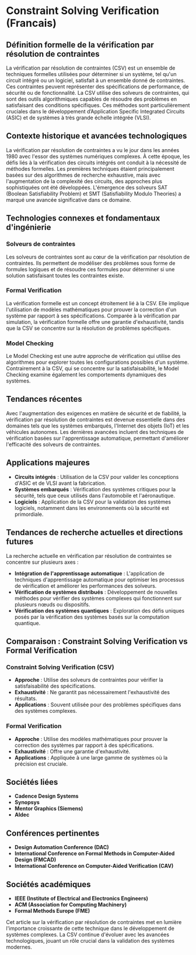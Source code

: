 # Constraint Solving Verification (Francais)

## Définition formelle de la vérification par résolution de contraintes

La vérification par résolution de contraintes (CSV) est un ensemble de techniques formelles utilisées pour déterminer si un système, tel qu'un circuit intégré ou un logiciel, satisfait à un ensemble donné de contraintes. Ces contraintes peuvent représenter des spécifications de performance, de sécurité ou de fonctionnalité. La CSV utilise des solveurs de contraintes, qui sont des outils algorithmiques capables de résoudre des problèmes en satisfaisant des conditions spécifiques. Ces méthodes sont particulièrement cruciales dans le développement d’Application Specific Integrated Circuits (ASIC) et de systèmes à très grande échelle intégrée (VLSI).

## Contexte historique et avancées technologiques

La vérification par résolution de contraintes a vu le jour dans les années 1980 avec l'essor des systèmes numériques complexes. À cette époque, les défis liés à la vérification des circuits intégrés ont conduit à la nécessité de méthodes formelles. Les premières techniques étaient principalement basées sur des algorithmes de recherche exhaustive, mais avec l'augmentation de la complexité des circuits, des approches plus sophistiquées ont été développées. L'émergence des solveurs SAT (Boolean Satisfiability Problem) et SMT (Satisfiability Modulo Theories) a marqué une avancée significative dans ce domaine.

## Technologies connexes et fondamentaux d'ingénierie

### Solveurs de contraintes

Les solveurs de contraintes sont au cœur de la vérification par résolution de contraintes. Ils permettent de modéliser des problèmes sous forme de formules logiques et de résoudre ces formules pour déterminer si une solution satisfaisant toutes les contraintes existe.

### Formal Verification

La vérification formelle est un concept étroitement lié à la CSV. Elle implique l'utilisation de modèles mathématiques pour prouver la correction d'un système par rapport à ses spécifications. Comparée à la vérification par simulation, la vérification formelle offre une garantie d'exhaustivité, tandis que la CSV se concentre sur la résolution de problèmes spécifiques.

### Model Checking

Le Model Checking est une autre approche de vérification qui utilise des algorithmes pour explorer toutes les configurations possibles d'un système. Contrairement à la CSV, qui se concentre sur la satisfaisabilité, le Model Checking examine également les comportements dynamiques des systèmes.

## Tendances récentes

Avec l'augmentation des exigences en matière de sécurité et de fiabilité, la vérification par résolution de contraintes est devenue essentielle dans des domaines tels que les systèmes embarqués, l'Internet des objets (IoT) et les véhicules autonomes. Les dernières avancées incluent des techniques de vérification basées sur l'apprentissage automatique, permettant d'améliorer l'efficacité des solveurs de contraintes.

## Applications majeures

- **Circuits intégrés** : Utilisation de la CSV pour valider les conceptions d'ASIC et de VLSI avant la fabrication.
- **Systèmes embarqués** : Vérification des systèmes critiques pour la sécurité, tels que ceux utilisés dans l'automobile et l'aéronautique.
- **Logiciels** : Application de la CSV pour la validation des systèmes logiciels, notamment dans les environnements où la sécurité est primordiale.

## Tendances de recherche actuelles et directions futures

La recherche actuelle en vérification par résolution de contraintes se concentre sur plusieurs axes :

- **Intégration de l'apprentissage automatique** : L'application de techniques d'apprentissage automatique pour optimiser les processus de vérification et améliorer les performances des solveurs.
- **Vérification de systèmes distribués** : Développement de nouvelles méthodes pour vérifier des systèmes complexes qui fonctionnent sur plusieurs nœuds ou dispositifs.
- **Vérification des systèmes quantiques** : Exploration des défis uniques posés par la vérification des systèmes basés sur la computation quantique.

## Comparaison : Constraint Solving Verification vs Formal Verification

### Constraint Solving Verification (CSV)

- **Approche** : Utilise des solveurs de contraintes pour vérifier la satisfaisabilité des spécifications.
- **Exhaustivité** : Ne garantit pas nécessairement l'exhaustivité des résultats.
- **Applications** : Souvent utilisée pour des problèmes spécifiques dans des systèmes complexes.

### Formal Verification

- **Approche** : Utilise des modèles mathématiques pour prouver la correction des systèmes par rapport à des spécifications.
- **Exhaustivité** : Offre une garantie d'exhaustivité.
- **Applications** : Appliquée à une large gamme de systèmes où la précision est cruciale.

## Sociétés liées

- **Cadence Design Systems**
- **Synopsys**
- **Mentor Graphics (Siemens)**
- **Aldec**

## Conférences pertinentes

- **Design Automation Conference (DAC)**
- **International Conference on Formal Methods in Computer-Aided Design (FMCAD)**
- **International Conference on Computer-Aided Verification (CAV)**

## Sociétés académiques

- **IEEE (Institute of Electrical and Electronics Engineers)**
- **ACM (Association for Computing Machinery)**
- **Formal Methods Europe (FME)**

Cet article sur la vérification par résolution de contraintes met en lumière l'importance croissante de cette technique dans le développement de systèmes complexes. La CSV continue d'évoluer avec les avancées technologiques, jouant un rôle crucial dans la validation des systèmes modernes.